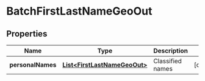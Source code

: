 

# BatchFirstLastNameGeoOut


## Properties

| Name | Type | Description | Notes |
|------------ | ------------- | ------------- | -------------|
|**personalNames** | [**List&lt;FirstLastNameGeoOut&gt;**](FirstLastNameGeoOut.md) | Classified names |  [optional] |



